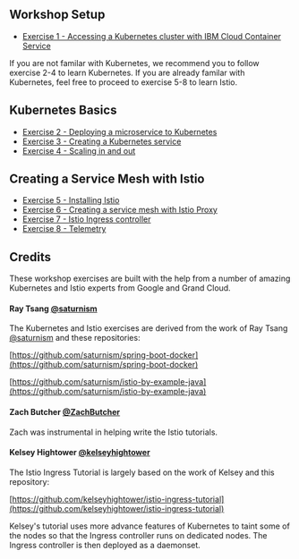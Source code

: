## Workshop Setup
- [Exercise 1 - Accessing a Kubernetes cluster with IBM Cloud Container Service](exercise-1/README.md)

If you are not familar with Kubernetes, we recommend you to follow exercise 2-4 to learn Kubernetes.  If you are already familar with Kubernetes, feel free to proceed to exercise 5-8 to learn Istio.

## Kubernetes Basics
- [Exercise 2 - Deploying a microservice to Kubernetes](exercise-2/README.md)
- [Exercise 3 - Creating a Kubernetes service](exercise-3/README.md)
- [Exercise 4 - Scaling in and out](exercise-4/README.md)

## Creating a Service Mesh with Istio

- [Exercise 5 - Installing Istio](exercise-5/README.md)
- [Exercise 6 - Creating a service mesh with Istio Proxy](exercise-6/README.md)
- [Exercise 7 - Istio Ingress controller](exercise-7/README.md)
- [Exercise 8 - Telemetry](exercise-8/README.md)

## Credits
These workshop exercises are built with the help from a number of amazing Kubernetes and Istio experts from Google and Grand Cloud.

#### Ray Tsang  [@saturnism](https://twitter.com/saturnism)
The Kubernetes and Istio exercises are derived from the work of Ray Tsang  [@saturnism](https://twitter.com/saturnism) and these repositories:

[https://github.com/saturnism/spring-boot-docker](https://github.com/saturnism/spring-boot-docker)

[https://github.com/saturnism/istio-by-example-java](https://github.com/saturnism/istio-by-example-java)

#### Zach Butcher [@ZachButcher](https://twitter.com/ZackButcher)
Zach was instrumental in helping write the Istio tutorials.

####  Kelsey Hightower [@kelseyhightower](https://twitter.com/kelseyhightower)
The Istio Ingress Tutorial is largely based on the work of Kelsey and this repository:

[https://github.com/kelseyhightower/istio-ingress-tutorial](https://github.com/kelseyhightower/istio-ingress-tutorial)

Kelsey's tutorial uses more advance features of Kubernetes to taint some of the nodes so that the Ingress controller runs on dedicated nodes. The Ingress controller is then deployed as a daemonset.
